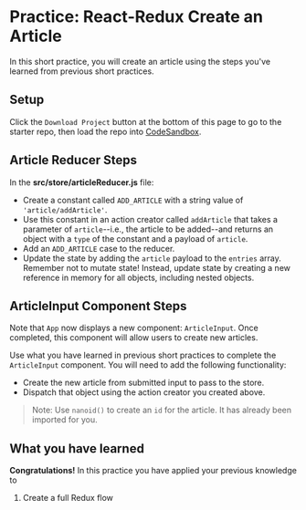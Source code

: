 # Practice: React-Redux Create an Article

In this short practice, you will create an article using the steps you've
learned from previous short practices.

## Setup

Click the `Download Project` button at the bottom of this page to go to the
starter repo, then load the repo into [CodeSandbox].

## Article Reducer Steps

In the __src/store/articleReducer.js__ file:

- Create a constant called `ADD_ARTICLE` with a string value of
  `'article/addArticle'`.
- Use this constant in an action creator called `addArticle` that takes a
  parameter of `article`--i.e., the article to be added--and returns an object
  with a `type` of the constant and a payload of `article`.
- Add an `ADD_ARTICLE` case to the reducer.
- Update the state by adding the `article` payload to the `entries` array.
  Remember not to mutate state! Instead, update state by creating a new
  reference in memory for all objects, including nested objects.

## ArticleInput Component Steps

Note that `App` now displays a new component: `ArticleInput`. Once completed, this component will allow users to create new articles.

Use what you have learned in previous short practices to complete the `ArticleInput` component. You will need to add the following functionality:

- Create the new article from submitted input to pass to the store.
- Dispatch that object using the action creator you created above.

> Note: Use `nanoid()` to create an `id` for the article. It has already been
> imported for you.

## What you have learned

**Congratulations!** In this practice you have applied your previous knowledge
to

1. Create a full Redux flow

[CodeSandbox]: https://codesandbox.io